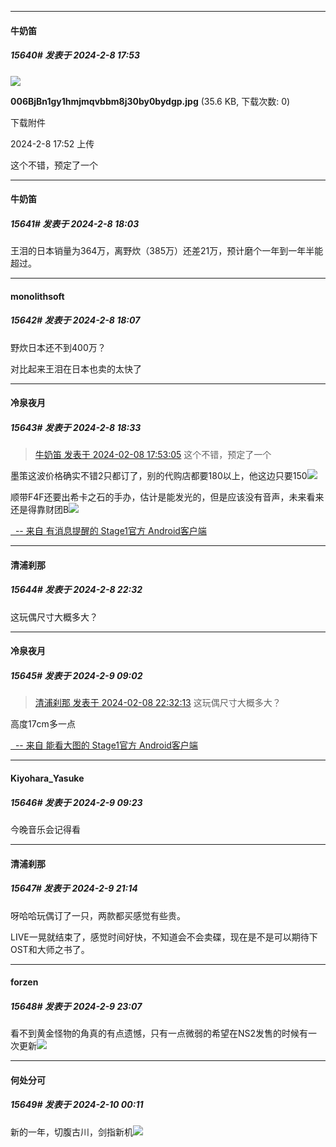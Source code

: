 *****

####  牛奶笛  
##### 15640#       发表于 2024-2-8 17:53

<img src="https://img.saraba1st.com/forum/202402/08/175248a5rgggryuzerrgbe.jpg" referrerpolicy="no-referrer">

<strong>006BjBn1gy1hmjmqvbbm8j30by0bydgp.jpg</strong> (35.6 KB, 下载次数: 0)

下载附件

2024-2-8 17:52 上传

这个不错，预定了一个


*****

####  牛奶笛  
##### 15641#       发表于 2024-2-8 18:03

王泪的日本销量为364万，离野炊（385万）还差21万，预计磨个一年到一年半能超过。

*****

####  monolithsoft  
##### 15642#       发表于 2024-2-8 18:07

野炊日本还不到400万？

对比起来王泪在日本也卖的太快了


*****

####  冷泉夜月  
##### 15643#       发表于 2024-2-8 18:33

<blockquote><a href="httphttps://bbs.saraba1st.com/2b/forum.php?mod=redirect&amp;goto=findpost&amp;pid=63916632&amp;ptid=1997982" target="_blank">牛奶笛 发表于 2024-02-08 17:53:05</a>
这个不错，预定了一个</blockquote>墨策这波价格确实不错2只都订了，别的代购店都要180以上，他这边只要150<img src="https://static.saraba1st.com/image/smiley/face2017/033.png" referrerpolicy="no-referrer">

顺带F4F还要出希卡之石的手办，估计是能发光的，但是应该没有音声，未来看来还是得靠财团B<img src="https://static.saraba1st.com/image/smiley/face2017/037.png" referrerpolicy="no-referrer">

[  -- 来自 有消息提醒的 Stage1官方 Android客户端](https://www.coolapk.com/apk/140634)


*****

####  清浦刹那  
##### 15644#       发表于 2024-2-8 22:32

这玩偶尺寸大概多大？


*****

####  冷泉夜月  
##### 15645#       发表于 2024-2-9 09:02

<blockquote><a href="httphttps://bbs.saraba1st.com/2b/forum.php?mod=redirect&amp;goto=findpost&amp;pid=63918617&amp;ptid=1997982" target="_blank">清浦刹那 发表于 2024-02-08 22:32:13</a>
这玩偶尺寸大概多大？</blockquote>高度17cm多一点

[  -- 来自 能看大图的 Stage1官方 Android客户端](https://www.coolapk.com/apk/140634)


*****

####  Kiyohara_Yasuke  
##### 15646#       发表于 2024-2-9 09:23

今晚音乐会记得看


*****

####  清浦刹那  
##### 15647#       发表于 2024-2-9 21:14

呀哈哈玩偶订了一只，两款都买感觉有些贵。

LIVE一晃就结束了，感觉时间好快，不知道会不会卖碟，现在是不是可以期待下OST和大师之书了。


*****

####  forzen  
##### 15648#       发表于 2024-2-9 23:07

看不到黄金怪物的角真的有点遗憾，只有一点微弱的希望在NS2发售的时候有一次更新<img src="https://static.saraba1st.com/image/smiley/face2017/068.png" referrerpolicy="no-referrer">


*****

####  何处分可  
##### 15649#       发表于 2024-2-10 00:11

新的一年，切腹古川，剑指新机<img src="https://static.saraba1st.com/image/smiley/face2017/179.png" referrerpolicy="no-referrer">

